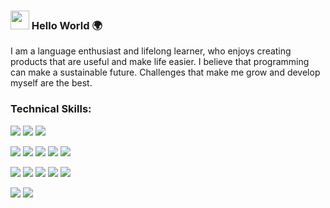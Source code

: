 ### <img src="https://raw.githubusercontent.com/MartinHeinz/MartinHeinz/master/wave.gif" width="30px"> Hello World 🌍

I am a language enthusiast and lifelong learner, who enjoys creating products that are useful and make life easier. 
I believe that programming can make a sustainable future. Challenges that make me grow and develop myself are the best.

### Technical Skills:

![](https://img.shields.io/badge/BACKEND-Node.js/Express-informational?style=flat&logo=data:image/svg%2bxml;base64,<BASE64_DATA>)
![](https://img.shields.io/badge/BACKEND-REST-informational?style=flat&logo=data:image/svg%2bxml;base64,<BASE64_DATA>)
![](https://img.shields.io/badge/BACKEND-MongoDB/PostgreSQL-informational?style=flat&logo=data:image/svg%2bxml;base64,<BASE64_DATA>)

![](https://img.shields.io/badge/FRONTEND-REACT-informational?style=flat&logo=<LOGO_NAME>&logoColor=white&color=2bbc8a)
![](https://img.shields.io/badge/FRONTEND-REDUX-informational?style=flat&logo=<LOGO_NAME>&logoColor=white&color=2bbc8a)
![](https://img.shields.io/badge/FRONTEND-HTML-informational?style=flat&logo=<LOGO_NAME>&logoColor=white&color=2bbc8a)
![](https://img.shields.io/badge/FRONTEND-jQuery/Bootstrap-informational?style=flat&logo=<LOGO_NAME>&logoColor=white&color=2bbc8a)
![](https://img.shields.io/badge/FRONTEND-CSS/SASS/Material-ui-informational?style=flat&logo=<LOGO_NAME>&logoColor=white&color=fc0324)

![](https://img.shields.io/badge/TOOLS-VisualStudioCode-informational?style=flat&logo=data:image/svg%2bxml;base64,<BASE64_DATA>)
![](https://img.shields.io/badge/TOOLS-Handlebars/Pug-informational?style=flat&logo=data:image/svg%2bxml;base64,<BASE64_DATA>)
![](https://img.shields.io/badge/TOOLS-Mocha/Jest-informational?style=flat&logo=data:image/svg%2bxml;base64,<BASE64_DATA>)
![](https://img.shields.io/badge/TOOLS-Docker-informational?style=flat&logo=data:image/svg%2bxml;base64,<BASE64_DATA>)
![](https://img.shields.io/badge/TOOLS-Git-informational?style=flat&logo=data:image/svg%2bxml;base64,<BASE64_DATA>)

![](https://img.shields.io/badge/METHODS-TDD-informational?style=flat&logo=<LOGO_NAME>&logoColor=white&color=red)
![](https://img.shields.io/badge/METHODS-Agile-informational?style=flat&logo=<LOGO_NAME>&logoColor=white&color=red)



